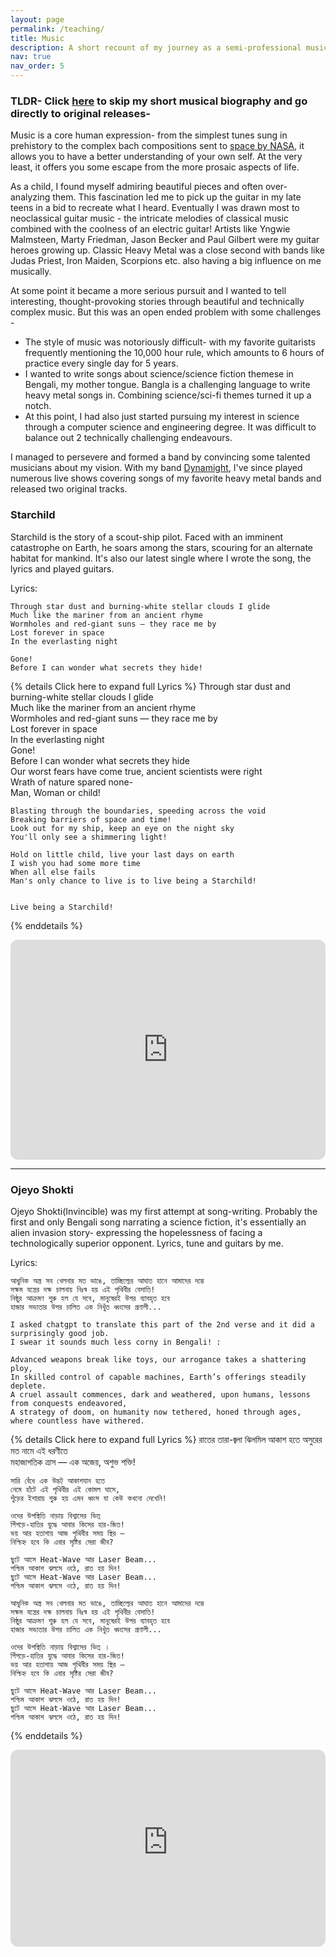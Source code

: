```yaml
---
layout: page
permalink: /teaching/
title: Music
description: A short recount of my journey as a semi-professional musician.
nav: true
nav_order: 5
---
```


### TLDR- Click [here](#starchild) to skip my short musical biography and go directly to original releases-

Music is a core human expression- from the simplest tunes sung in prehistory to the complex bach compositions sent to [space by NASA](https://voyager.jpl.nasa.gov/golden-record/whats-on-the-record/music/), it allows you to have a better understanding of your own self. At the very least, it offers you some escape from the more prosaic aspects of life.

As a child, I found myself admiring beautiful pieces and often over-analyzing them. This fascination led me to pick up the guitar in my late teens in a bid to recreate what I heard.  Eventually I was drawn most to neoclassical guitar music - the intricate melodies of classical music combined with the coolness of an electric guitar! Artists like Yngwie Malmsteen, Marty Friedman, Jason Becker and Paul Gilbert were my guitar heroes growing up. Classic Heavy Metal was a close second with bands like Judas Priest, Iron Maiden, Scorpions etc. also having a big influence on me musically.

At some point it became a more serious pursuit and I wanted to tell interesting, thought-provoking stories through beautiful and technically complex music. But this was an open ended problem with some challenges -

- The style of music was notoriously difficult- with my favorite guitarists frequently mentioning the 10,000 hour rule, which amounts to 6 hours of practice every single day for 5 years.
- I wanted to write songs about science/science fiction themese in Bengali, my mother tongue. Bangla is a challenging language to write heavy metal songs in. Combining science/sci-fi themes turned it up a notch.
- At this point, I had also  just started pursuing my interest in science through a computer science and engineering degree. It was difficult to balance out 2 technically challenging endeavours.

I managed to persevere and formed a band by convincing some talented musicians about my vision. With my band [Dynamight](https://www.facebook.com/dynamightBD/), I've since played numerous live shows covering songs of my favorite heavy metal bands and released two original tracks.


### Starchild

 Starchild is the story of a scout-ship pilot. Faced with an imminent catastrophe on Earth, he soars among the stars, scouring for an alternate habitat for mankind. It's also our latest single where I wrote the song, the lyrics and played guitars.

 Lyrics:

    Through star dust and burning-white stellar clouds I glide  
    Much like the mariner from an ancient rhyme  
    Wormholes and red-giant suns — they race me by  
    Lost forever in space  
    In the everlasting night  

    Gone!  
    Before I can wonder what secrets they hide!  


{% details Click here to expand full Lyrics %}
    Through star dust and burning-white stellar clouds I glide  
    Much like the mariner from an ancient rhyme  
    Wormholes and red-giant suns — they race me by  
    Lost forever in space  
    In the everlasting night  
    Gone!  
    Before I can wonder what secrets they hide  
    Our worst fears have come true, ancient scientists were right  
    Wrath of nature spared none-  
    Man, Woman or child!  

    Blasting through the boundaries, speeding across the void  
    Breaking barriers of space and time!  
    Look out for my ship, keep an eye on the night sky  
    You'll only see a shimmering light!  

    Hold on little child, live your last days on earth  
    I wish you had some more time  
    When all else fails  
    Man's only chance to live is to live being a Starchild!  


    Live being a Starchild!  
{% enddetails %}




<div class="row justify-content-center mt-3">
    <div class="col-sm-10 col-md-8 col-lg-6 mt-3 mt-md-0">
    <iframe style="border-radius:12px" src="https://open.spotify.com/embed/track/2y9T7LWUchXsMd5L2XOcCY?utm_source=generator" width="100%" height="352" frameBorder="0" allowfullscreen="" allow="autoplay; clipboard-write; encrypted-media; fullscreen; picture-in-picture" loading="lazy"></iframe>
    </div>
</div>





***

### Ojeyo Shokti

Ojeyo Shokti(Invincible) was my first attempt at song-writing. Probably the first and only Bengali song narrating a science fiction, it's essentially an alien invasion story- expressing the hopelessness of facing a technologically superior opponent. Lyrics, tune and guitars by me.


 Lyrics:

    আধুনিক অস্ত্র সব খেলনার মত ভাঙে, তাচ্ছিল্যের আঘাত হানে আমাদের দম্ভে  
    সক্ষম যন্ত্রের দক্ষ চালনায় নিঃস্ব হয় এই পৃথিবীর বেসাতি!  
    নিষ্ঠুর আক্রমণ শুরু হল যে সবে, মানুষেরই উপর ব্যাবহৃত হবে  
    হাজার সভ্যতার উপর চালিত এক নিখুঁত ধ্বংসের প্রণালী... 

    I asked chatgpt to translate this part of the 2nd verse and it did a surprisingly good job.  
    I swear it sounds much less corny in Bengali! :

    Advanced weapons break like toys, our arrogance takes a shattering ploy,
    In skilled control of capable machines, Earth’s offerings steadily deplete.
    A cruel assault commences, dark and weathered, upon humans, lessons from conquests endeavored,
    A strategy of doom, on humanity now tethered, honed through ages, where countless have withered.




{% details Click here to expand full Lyrics %}
    রাতের তারা-জ্বলা ঝিলমিল আকাশ হতে অসুরের মত নামে এই ধরণীতে  
    মহাজাগতিক ত্রাস — এক অজেয়, অশুভ শক্তি!  

    
    সারি বেঁধে এক উদ্ভট্ আকাশযান হতে  
    নেমে হাঁটে এই পৃথিবীর এই কোমল ঘাসে,  
    শুঁড়ের ইশারায় শুরু হয় এমন ধ্বংস যা কেউ কখনো দেখেনি!  

    ওদের উপস্থিতি নাড়ায় বিশ্বাসের ভিত্  
    পিঁপড়ে-হাতির যুদ্ধে আবার কিসের হার-জিত!  
    ভয় আর হতাশায় আজ পৃথিবীর সময় স্থির —    
    নিশ্চিহ্ন হবে কি এবার সৃষ্টির সেরা জীব?   

    ছুটে আসে Heat-Wave আর Laser Beam...  
    পশ্চিম আকাশ ঝলসে ওঠে, রাত হয় দিন!  
    ছুটে আসে Heat-Wave আর Laser Beam...  
    পশ্চিম আকাশ ঝলসে ওঠে, রাত হয় দিন! 

    আধুনিক অস্ত্র সব খেলনার মত ভাঙে, তাচ্ছিল্যের আঘাত হানে আমাদের দম্ভে  
    সক্ষম যন্ত্রের দক্ষ চালনায় নিঃস্ব হয় এই পৃথিবীর বেসাতি!  
    নিষ্ঠুর আক্রমণ শুরু হল যে সবে, মানুষেরই উপর ব্যাবহৃত হবে  
    হাজার সভ্যতার উপর চালিত এক নিখুঁত ধ্বংসের প্রণালী... 

    ওদের উপস্থিতি নাড়ায় বিশ্বাসের ভিত্ ।  
    পিঁপড়ে-হাতির যুদ্ধে আবার কিসের হার-জিত!  
    ভয় আর হতাশায় আজ পৃথিবীর সময় স্থির —  
    নিশ্চিহ্ন হবে কি এবার সৃষ্টির সেরা জীব?  

    ছুটে আসে Heat-Wave আর Laser Beam...  
    পশ্চিম আকাশ ঝলসে ওঠে, রাত হয় দিন!  
    ছুটে আসে Heat-Wave আর Laser Beam...  
    পশ্চিম আকাশ ঝলসে ওঠে, রাত হয় দিন!  
{% enddetails %}

<div class="row justify-content-center mt-3">
    <div class="col-sm-10 col-md-8 col-lg-6 mt-3 mt-md-0">
       <iframe style="border-radius:12px" width="100%" height="315" src="https://www.youtube-nocookie.com/embed/-Yk7J726Pd0?si=0Wtp72mQL6O2i4Ls&amp;start=65" title="YouTube video player" frameborder="0" allow="accelerometer; autoplay; clipboard-write; encrypted-media; gyroscope; picture-in-picture; web-share" allowfullscreen></iframe>
    </div>
</div>
